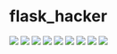 # flask_hacker

<img src="https://github.com/wenboi/flask_hacker/raw/master/image/1.png"/>
<img src="https://github.com/wenboi/flask_hacker/raw/master/image/2.png"/>
<img src="https://github.com/wenboi/flask_hacker/raw/master/image/3.png"/>
<img src="https://github.com/wenboi/flask_hacker/raw/master/image/4.png"/>
<img src="https://github.com/wenboi/flask_hacker/raw/master/image/5.png"/>
<img src="https://github.com/wenboi/flask_hacker/raw/master/image/6.png"/>
<img src="https://github.com/wenboi/flask_hacker/raw/master/image/7.png"/>
<img src="https://github.com/wenboi/flask_hacker/raw/master/image/8.png"/>
<img src="https://github.com/wenboi/flask_hacker/raw/master/image/9.png"/>
